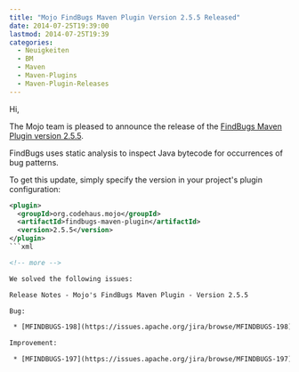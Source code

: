 ```yaml
---
title: "Mojo FindBugs Maven Plugin Version 2.5.5 Released"
date: 2014-07-25T19:39:00
lastmod: 2014-07-25T19:39
categories:
  - Neuigkeiten
  - BM
  - Maven
  - Maven-Plugins
  - Maven-Plugin-Releases
---
```

Hi,

The Mojo team is pleased to announce the release of the 
[FindBugs Maven Plugin version 2.5.5](http://mojo.codehaus.org/findbugs-maven-plugin-2.5.5/).

FindBugs uses static analysis to inspect Java bytecode for occurrences of bug patterns. 

To get this update, simply specify the version in your project's plugin configuration: 


```xml
<plugin>
  <groupId>org.codehaus.mojo</groupId>
  <artifactId>findbugs-maven-plugin</artifactId>
  <version>2.5.5</version>
</plugin>
```xml

<!-- more -->

We solved the following issues:

Release Notes - Mojo's FindBugs Maven Plugin - Version 2.5.5

Bug:

 * [MFINDBUGS-198](https://issues.apache.org/jira/browse/MFINDBUGS-198) - Add maxRank to the check goal to allow eclipse m2e findbugs plugin to pick up this configuration

Improvement:

 * [MFINDBUGS-197](https://issues.apache.org/jira/browse/MFINDBUGS-197) - Remove redundant "Report" word on report name labels

